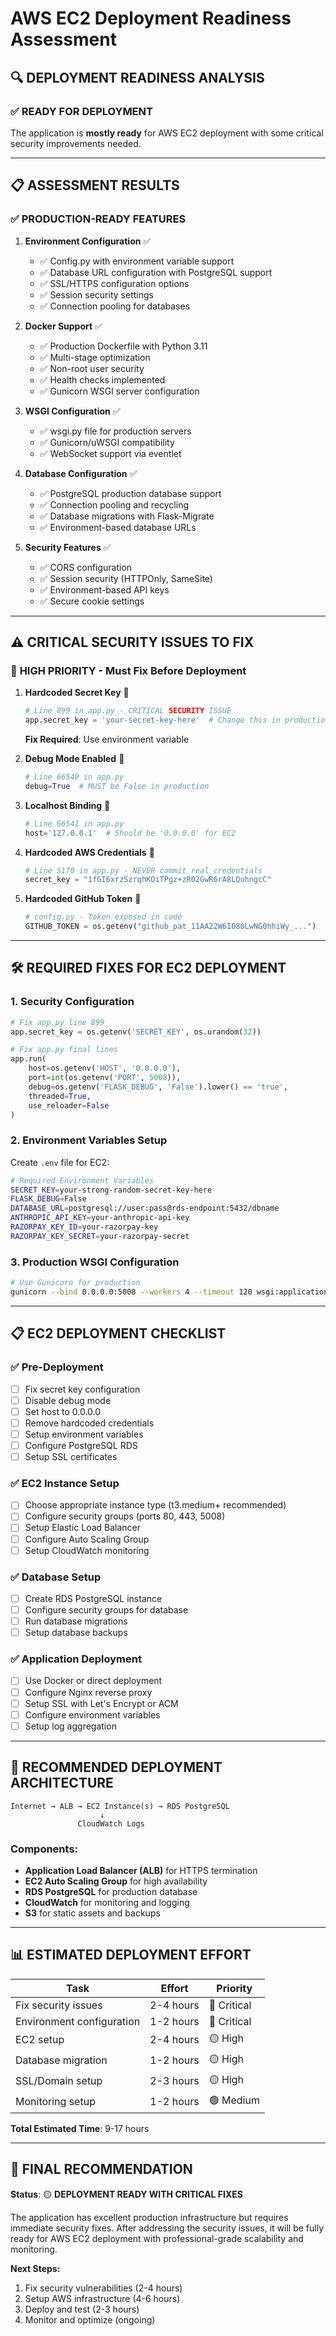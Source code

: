 # AWS EC2 Deployment Readiness Assessment

## 🔍 **DEPLOYMENT READINESS ANALYSIS**

### ✅ **READY FOR DEPLOYMENT**
The application is **mostly ready** for AWS EC2 deployment with some critical security improvements needed.

---

## 📋 **ASSESSMENT RESULTS**

### ✅ **PRODUCTION-READY FEATURES**

1. **Environment Configuration** ✅
   - ✅ Config.py with environment variable support
   - ✅ Database URL configuration with PostgreSQL support
   - ✅ SSL/HTTPS configuration options
   - ✅ Session security settings
   - ✅ Connection pooling for databases

2. **Docker Support** ✅
   - ✅ Production Dockerfile with Python 3.11
   - ✅ Multi-stage optimization
   - ✅ Non-root user security
   - ✅ Health checks implemented
   - ✅ Gunicorn WSGI server configuration

3. **WSGI Configuration** ✅
   - ✅ wsgi.py file for production servers
   - ✅ Gunicorn/uWSGI compatibility
   - ✅ WebSocket support via eventlet

4. **Database Configuration** ✅
   - ✅ PostgreSQL production database support
   - ✅ Connection pooling and recycling
   - ✅ Database migrations with Flask-Migrate
   - ✅ Environment-based database URLs

5. **Security Features** ✅
   - ✅ CORS configuration
   - ✅ Session security (HTTPOnly, SameSite)
   - ✅ Environment-based API keys
   - ✅ Secure cookie settings

---

## ⚠️ **CRITICAL SECURITY ISSUES TO FIX**

### 🔴 **HIGH PRIORITY - Must Fix Before Deployment**

1. **Hardcoded Secret Key** 🚨
   ```python
   # Line 899 in app.py - CRITICAL SECURITY ISSUE
   app.secret_key = 'your-secret-key-here'  # Change this in production
   ```
   **Fix Required**: Use environment variable

2. **Debug Mode Enabled** 🚨
   ```python
   # Line 66540 in app.py
   debug=True  # MUST be False in production
   ```

3. **Localhost Binding** 🚨
   ```python
   # Line 66541 in app.py
   host='127.0.0.1'  # Should be '0.0.0.0' for EC2
   ```

4. **Hardcoded AWS Credentials** 🚨
   ```python
   # Line 5170 in app.py - NEVER commit real credentials
   secret_key = "1fGI6xrzSzrqhKOiTPgz+zR02GwR6rA8LQuhngcC"
   ```

5. **Hardcoded GitHub Token** 🚨
   ```python
   # config.py - Token exposed in code
   GITHUB_TOKEN = os.getenv("github_pat_11AA22W6I080LwNG0hhiWy_...")
   ```

---

## 🛠️ **REQUIRED FIXES FOR EC2 DEPLOYMENT**

### 1. **Security Configuration**
```python
# Fix app.py line 899
app.secret_key = os.getenv('SECRET_KEY', os.urandom(32))

# Fix app.py final lines
app.run(
    host=os.getenv('HOST', '0.0.0.0'),
    port=int(os.getenv('PORT', 5008)),
    debug=os.getenv('FLASK_DEBUG', 'False').lower() == 'true',
    threaded=True,
    use_reloader=False
)
```

### 2. **Environment Variables Setup**
Create `.env` file for EC2:
```bash
# Required Environment Variables
SECRET_KEY=your-strong-random-secret-key-here
FLASK_DEBUG=False
DATABASE_URL=postgresql://user:pass@rds-endpoint:5432/dbname
ANTHROPIC_API_KEY=your-anthropic-api-key
RAZORPAY_KEY_ID=your-razorpay-key
RAZORPAY_KEY_SECRET=your-razorpay-secret
```

### 3. **Production WSGI Configuration**
```bash
# Use Gunicorn for production
gunicorn --bind 0.0.0.0:5008 --workers 4 --timeout 120 wsgi:application
```

---

## 📋 **EC2 DEPLOYMENT CHECKLIST**

### ✅ **Pre-Deployment**
- [ ] Fix secret key configuration
- [ ] Disable debug mode
- [ ] Set host to 0.0.0.0
- [ ] Remove hardcoded credentials
- [ ] Setup environment variables
- [ ] Configure PostgreSQL RDS
- [ ] Setup SSL certificates

### ✅ **EC2 Instance Setup**
- [ ] Choose appropriate instance type (t3.medium+ recommended)
- [ ] Configure security groups (ports 80, 443, 5008)
- [ ] Setup Elastic Load Balancer
- [ ] Configure Auto Scaling Group
- [ ] Setup CloudWatch monitoring

### ✅ **Database Setup**
- [ ] Create RDS PostgreSQL instance
- [ ] Configure security groups for database
- [ ] Run database migrations
- [ ] Setup database backups

### ✅ **Application Deployment**
- [ ] Use Docker or direct deployment
- [ ] Configure Nginx reverse proxy
- [ ] Setup SSL with Let's Encrypt or ACM
- [ ] Configure environment variables
- [ ] Setup log aggregation

---

## 🚀 **RECOMMENDED DEPLOYMENT ARCHITECTURE**

```
Internet → ALB → EC2 Instance(s) → RDS PostgreSQL
                    ↓
               CloudWatch Logs
```

### **Components:**
- **Application Load Balancer (ALB)** for HTTPS termination
- **EC2 Auto Scaling Group** for high availability
- **RDS PostgreSQL** for production database
- **CloudWatch** for monitoring and logging
- **S3** for static assets and backups

---

## 📊 **ESTIMATED DEPLOYMENT EFFORT**

| Task | Effort | Priority |
|------|--------|----------|
| Fix security issues | 2-4 hours | 🔴 Critical |
| Environment configuration | 1-2 hours | 🔴 Critical |
| EC2 setup | 2-4 hours | 🟡 High |
| Database migration | 1-2 hours | 🟡 High |
| SSL/Domain setup | 2-3 hours | 🟡 High |
| Monitoring setup | 1-2 hours | 🟢 Medium |

**Total Estimated Time**: 9-17 hours

---

## 🎯 **FINAL RECOMMENDATION**

**Status**: 🟡 **DEPLOYMENT READY WITH CRITICAL FIXES**

The application has excellent production infrastructure but requires immediate security fixes. After addressing the security issues, it will be fully ready for AWS EC2 deployment with professional-grade scalability and monitoring.

**Next Steps:**
1. Fix security vulnerabilities (2-4 hours)
2. Setup AWS infrastructure (4-6 hours)
3. Deploy and test (2-3 hours)
4. Monitor and optimize (ongoing)
